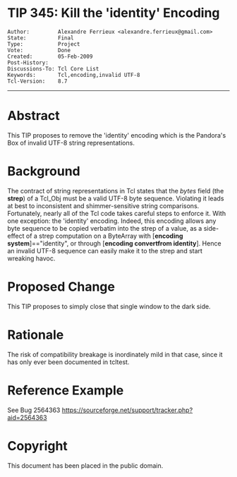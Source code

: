 # TIP 345: Kill the 'identity' Encoding
	Author:         Alexandre Ferrieux <alexandre.ferrieux@gmail.com>
	State:          Final
	Type:           Project
	Vote:           Done
	Created:        05-Feb-2009
	Post-History:
	Discussions-To: Tcl Core List
	Keywords:       Tcl,encoding,invalid UTF-8
	Tcl-Version:    8.7
-----

# Abstract

This TIP proposes to remove the 'identity' encoding which is the Pandora's Box
of invalid UTF-8 string representations.

# Background

The contract of string representations in Tcl states that the _bytes_ field
\(the **strep**\) of a Tcl\_Obj must be a valid UTF-8 byte sequence. Violating
it leads at best to inconsistent and shimmer-sensitive string comparisons.
Fortunately, nearly all of the Tcl code takes careful steps to enforce it.
With one exception: the 'identity' encoding. Indeed, this encoding allows any
byte sequence to be copied verbatim into the strep of a value, as a
side-effect of a strep computation on a ByteArray with [**encoding
system**]=="identity", or through [**encoding convertfrom identity**].
Hence an invalid UTF-8 sequence can easily make it to the strep and start
wreaking havoc.

# Proposed Change

This TIP proposes to simply close that single window to the dark side.

# Rationale

The risk of compatibility breakage is inordinately mild in that case, since it
has only ever been documented in tcltest.

# Reference Example

See Bug 2564363 <https://sourceforge.net/support/tracker.php?aid=2564363>

# Copyright

This document has been placed in the public domain.

